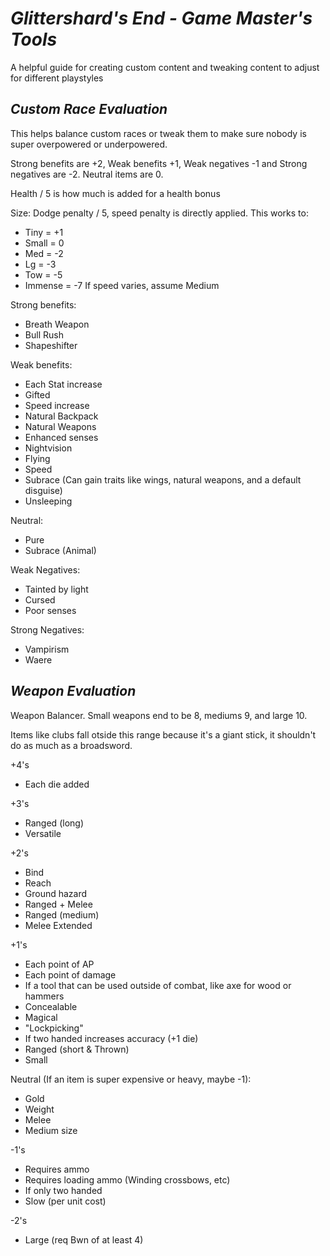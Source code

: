 ***Glittershard's End - Game Master's Tools***
========================================
A helpful guide for creating custom content and tweaking content to adjust for different playstyles

***Custom Race Evaluation***
---------------------
This helps balance custom races or tweak them to make sure nobody is super overpowered or underpowered.

Strong benefits are +2, Weak benefits +1, Weak negatives -1 and Strong negatives are -2. Neutral items are 0.

Health / 5 is how much is added for a health bonus

Size: Dodge penalty / 5, speed penalty is directly applied. This works to:
- Tiny = +1
- Small = 0
- Med = -2
- Lg = -3
- Tow = -5
- Immense = -7
If speed varies, assume Medium

Strong benefits:
- Breath Weapon
- Bull Rush
- Shapeshifter

Weak benefits:
- Each Stat increase
- Gifted
- Speed increase
- Natural Backpack
- Natural Weapons
- Enhanced senses
- Nightvision
- Flying
- Speed
- Subrace (Can gain traits like wings, natural weapons, and a default disguise)
- Unsleeping

Neutral:
- Pure
- Subrace (Animal)

Weak Negatives:
- Tainted by light
- Cursed
- Poor senses

Strong Negatives:
- Vampirism
- Waere

***Weapon Evaluation***
-----------------------
Weapon Balancer. Small weapons end to be 8, mediums 9, and large 10.

Items like clubs fall otside this range because it's a giant stick, it shouldn't do as much as a broadsword.

+4's
- Each die added

+3's
- Ranged (long)
- Versatile

+2's
- Bind
- Reach
- Ground hazard
- Ranged + Melee
- Ranged (medium)
- Melee Extended

+1's
- Each point of AP
- Each point of damage
- If a tool that can be used outside of combat, like axe for wood or hammers
- Concealable
- Magical
- "Lockpicking"
- If two handed increases accuracy (+1 die)
- Ranged (short & Thrown)
- Small

Neutral (If an item is super expensive or heavy, maybe -1):
- Gold
- Weight
- Melee
- Medium size

-1's
- Requires ammo
- Requires loading ammo (Winding crossbows, etc)
- If only two handed
- Slow (per unit cost)

-2's
- Large (req Bwn of at least 4)

